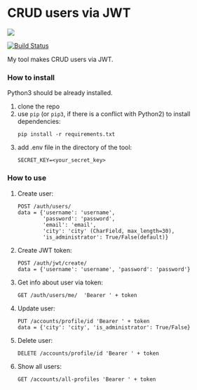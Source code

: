 # CRUD users via JWT

<a href="https://codeclimate.com/github/stanislavglazko/test_token/maintainability"><img src="https://api.codeclimate.com/v1/badges/b7b30af125ffdfe678d1/maintainability" /></a>

[![Build Status](https://travis-ci.com/stanislavglazko/test_token.svg?branch=main)](https://travis-ci.com/stanislavglazko/test_token)

My tool makes CRUD users via JWT.

### How to install
Python3 should be already installed.

1) clone the repo
2) use `pip` (or `pip3`, if there is a conflict with Python2) to install dependencies:
    ```
    pip install -r requirements.txt
    ```
3) add .env file in the directory of the tool:
    ```
    SECRET_KEY=<your_secret_key>
    ```

### How to use
1) Create user: 
    ```
    POST /auth/users/  
    data = {'username': 'username',
            'password': 'password',
            'email': 'email',
            'city': 'city' (CharField, max_length=30),
            'is_administrator': True/False(default)}
    ```
2) Create JWT token: 
    ```
    POST /auth/jwt/create/  
    data = {'username': 'username', 'password': 'password'}
    ```
3) Get info about user via token:
    ```
    GET /auth/users/me/  'Bearer ' + token
    ```
4) Update user:
    ```
    PUT /accounts/profile/id 'Bearer ' + token
    data = {'city': 'city', 'is_administrator': True/False}
    ```
5) Delete user:
    ```
    DELETE /accounts/profile/id 'Bearer ' + token
    ```
6) Show all users:
    ```
    GET /accounts/all-profiles 'Bearer ' + token
    ```